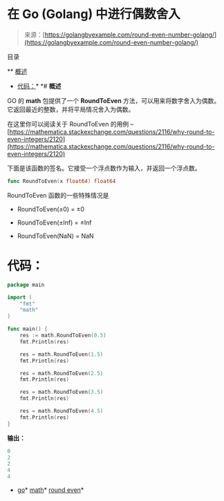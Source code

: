 <!--yml

类别：未分类

日期：2024-10-13 06:14:45

-->

# 在 Go (Golang) 中进行偶数舍入

> 来源：[https://golangbyexample.com/round-even-number-golang/](https://golangbyexample.com/round-even-number-golang/)

目录

**   [概述](#Overview "Overview")

+   [代码：](#Code "Code:")*  *# **概述**

GO 的 **math** 包提供了一个 **RoundToEven** 方法，可以用来将数字舍入为偶数。它返回最近的整数，并将平局情况舍入为偶数。

在这里你可以阅读关于 RoundToEven 的用例 – [https://mathematica.stackexchange.com/questions/2116/why-round-to-even-integers/2120](https://mathematica.stackexchange.com/questions/2116/why-round-to-even-integers/2120)

下面是该函数的签名。它接受一个浮点数作为输入，并返回一个浮点数。

```go
func RoundToEven(x float64) float64
```

RoundToEven 函数的一些特殊情况是

+   RoundToEven(±0) = ±0

+   RoundToEven(±Inf) = ±Inf

+   RoundToEven(NaN) = NaN

# **代码：**

```go
package main

import (
    "fmt"
    "math"
)

func main() {
    res := math.RoundToEven(0.5)
    fmt.Println(res)

    res = math.RoundToEven(1.5)
    fmt.Println(res)

    res = math.RoundToEven(2.5)
    fmt.Println(res)

    res = math.RoundToEven(3.5)
    fmt.Println(res)

    res = math.RoundToEven(4.5)
    fmt.Println(res)
}
```

**输出：**

```go
0
2
2
4
4
```

+   [go](https://golangbyexample.com/tag/go/)*   [math](https://golangbyexample.com/tag/math/)*   [round even](https://golangbyexample.com/tag/round-even/)*
